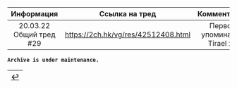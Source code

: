 | Информация | Ссылка на тред | Комментарий |
|:---:|:---:|:---:|
| 20.03.22 Общий тред #29 | https://2ch.hk/vg/res/42512408.html | Первое упоминание Tirael x1 |

**`Archive is under maintenance.`**

|[↩️](header.md)|
|:---:|

